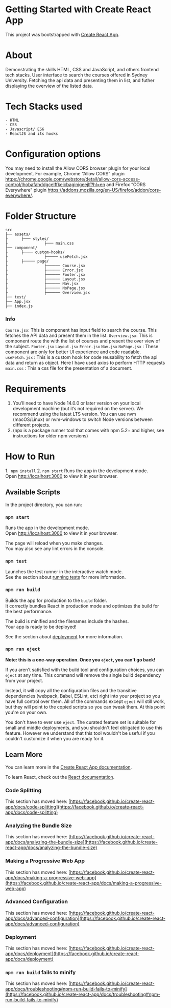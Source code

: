 # Getting Started with Create React App

This project was bootstrapped with [Create React App](https://github.com/facebook/create-react-app).

# About

Demonstrating the skills HTML, CSS and JavaScript, and others frontend tech stacks.
User interface to search the courses offered in Sydney University.
Fetching the api data and presenting them in list, and futher displaying the overview of the listed data.


# Tech Stacks used
```
- HTML
- CSS
- Javascript/ ES6
- ReactJS and its hooks
```

# Configuration options
You may need to install the Allow CORS browser plugin for your local development. For example, Chrome “Allow CORS” plugin https://chrome.google.com/webstore/detail/allow-cors-access-control/lhobafahddgcelffkeicbaginigeejlf?hl=en and Firefox “CORS Everywhere” plugin https://addons.mozilla.org/en-US/firefox/addon/cors-everywhere/.


# Folder Structure
```
src
├── assets/
├      ├─── styles/
├                ├─── main.css
├── component/
├      ├──── custom-hooks/
├                ├───── useFetch.jsx
├      ├───── page/
├                ├────── Course.jsx
├                ├────── Error.jsx
├                ├────── Footer.jsx
├                ├────── Layout.jsx
├                ├────── Nav.jsx
├                ├────── NoPage.jsx
├                ├────── Overview.jsx
├── test/
├── App.jsx
├── index.js
```
### Info
`Course.jsx`:  This is component has input field to search the course.  This fetches the API data and present them in the list.
`Overview.jsx`:  This is component route the with the list of courses and present the over view of the subject.
`Footer.jsx` `Layout.jsx` `Error.jsx` `Nav.jsx` `NoPage.jsx` : These component are only for better UI experience and code readable.
`useFetch.jsx` : This is a custom hook for code reusability to fetch the api data and return as object. Here I have used axios to perform HTTP requests
`main.css` : This a css file for the presentation of a document.

# Requirements
 1. You’ll need to have Node 14.0.0 or later version on your local development machine (but it’s not required on the server). We recommend using the latest LTS version. You can use nvm (macOS/Linux) or nvm-windows to switch Node versions between different projects.
 2. (npx is a package runner tool that comes with npm 5.2+ and higher, see instructions for older npm versions)
  
# How to Run
1.` npm install`
2. `npm start`
 Runs the app in the development mode.\
Open [http://localhost:3000](http://localhost:3000) to view it in your browser.

## Available Scripts

In the project directory, you can run:

### `npm start`

Runs the app in the development mode.\
Open [http://localhost:3000](http://localhost:3000) to view it in your browser.

The page will reload when you make changes.\
You may also see any lint errors in the console.

### `npm test`

Launches the test runner in the interactive watch mode.\
See the section about [running tests](https://facebook.github.io/create-react-app/docs/running-tests) for more information.

### `npm run build`

Builds the app for production to the `build` folder.\
It correctly bundles React in production mode and optimizes the build for the best performance.

The build is minified and the filenames include the hashes.\
Your app is ready to be deployed!

See the section about [deployment](https://facebook.github.io/create-react-app/docs/deployment) for more information.

### `npm run eject`

**Note: this is a one-way operation. Once you `eject`, you can't go back!**

If you aren't satisfied with the build tool and configuration choices, you can `eject` at any time. This command will remove the single build dependency from your project.

Instead, it will copy all the configuration files and the transitive dependencies (webpack, Babel, ESLint, etc) right into your project so you have full control over them. All of the commands except `eject` will still work, but they will point to the copied scripts so you can tweak them. At this point you're on your own.

You don't have to ever use `eject`. The curated feature set is suitable for small and middle deployments, and you shouldn't feel obligated to use this feature. However we understand that this tool wouldn't be useful if you couldn't customize it when you are ready for it.

## Learn More

You can learn more in the [Create React App documentation](https://facebook.github.io/create-react-app/docs/getting-started).

To learn React, check out the [React documentation](https://reactjs.org/).

### Code Splitting

This section has moved here: [https://facebook.github.io/create-react-app/docs/code-splitting](https://facebook.github.io/create-react-app/docs/code-splitting)

### Analyzing the Bundle Size

This section has moved here: [https://facebook.github.io/create-react-app/docs/analyzing-the-bundle-size](https://facebook.github.io/create-react-app/docs/analyzing-the-bundle-size)

### Making a Progressive Web App

This section has moved here: [https://facebook.github.io/create-react-app/docs/making-a-progressive-web-app](https://facebook.github.io/create-react-app/docs/making-a-progressive-web-app)

### Advanced Configuration

This section has moved here: [https://facebook.github.io/create-react-app/docs/advanced-configuration](https://facebook.github.io/create-react-app/docs/advanced-configuration)

### Deployment

This section has moved here: [https://facebook.github.io/create-react-app/docs/deployment](https://facebook.github.io/create-react-app/docs/deployment)

### `npm run build` fails to minify

This section has moved here: [https://facebook.github.io/create-react-app/docs/troubleshooting#npm-run-build-fails-to-minify](https://facebook.github.io/create-react-app/docs/troubleshooting#npm-run-build-fails-to-minify)
